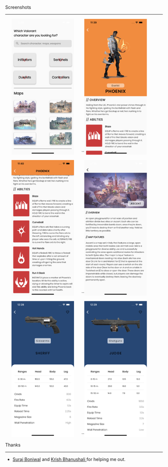 Screenshots

---

<img src ="screenshots/home.png" width ="200" hspace = "20"/> ``<img src = "screenshots/agent.png" width = "200"/>

<img src ="screenshots/ability.png" width ="200" hspace = "20"/>  ``<img src = "screenshots/map.png" width = "200"/>

<img src ="screenshots/sidearm.png" width ="200" hspace = "20"/>  ``<img src = "screenshots/shotgun.png" width = "200"/>

Thanks

---

* [Suraj Boniwal](https://github.com/surajboniwal) and [Krish Bhanushali ](https://github.com/krish-bhanushali)for helping me out.
